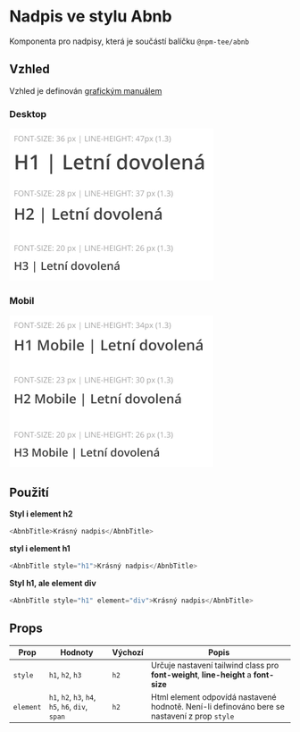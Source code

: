 # Nadpis ve stylu Abnb
Komponenta pro nadpisy, která je součástí balíčku `@npm-tee/abnb`

## Vzhled
Vzhled je definován [grafickým manuálem](https://www.figma.com/file/mJ2TSNVSOhrJp1vHakNIgB/CK-FISCHER?type=design&node-id=4942-1123&mode=design&t=4EYe2XG5PgCGjyfB-4) 

### Desktop
![Nadpisy desktop](./title-desktop.png)

### Mobil
![Nadpisy mobil](./title-mobil.png)

## Použití

**Styl i element h2**
```js
<AbnbTitle>Krásný nadpis</AbnbTitle>
```

**styl i element h1**
```js
<AbnbTitle style="h1">Krásný nadpis</AbnbTitle>
```

**Styl h1, ale element div**
```js
<AbnbTitle style="h1" element="div">Krásný nadpis</AbnbTitle>
```

## Props

| Prop      | Hodnoty                                           | Výchozí | Popis                                                                                        |
|-----------|---------------------------------------------------|---------|----------------------------------------------------------------------------------------------|
| `style`   | `h1`, `h2`, `h3`                                  | `h2`      | Určuje nastavení tailwind class pro **font-weight**, **line-height** a **font-size**        |
| `element` | `h1`, `h2`, `h3`, `h4`, `h5`, `h6`, `div`, `span` | `h2`      | Html element odpovídá nastavené hodnotě. Není-li definováno bere se nastavení z prop `style` |
